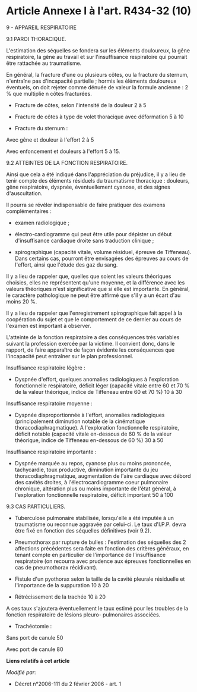 # Article Annexe I à l'art. R434-32 (10)

9 - APPAREIL RESPIRATOIRE 

9.1 PAROI THORACIQUE. 

L'estimation des séquelles se fondera sur les éléments douloureux, la gêne respiratoire, la gêne au travail et sur
l'insuffisance respiratoire qui pourrait être rattachée au traumatisme.

En général, la fracture d'une ou plusieurs côtes, ou la fracture du sternum, n'entraîne pas d'incapacité partielle ; hormis
les éléments douloureux éventuels, on doit rejeter comme dénuée de valeur la formule ancienne : 2 % que multiplie n côtes
fracturées.

- Fracture de côtes, selon l'intensité de la douleur 2 à 5 

- Fracture de côtes à type de volet thoracique avec déformation 5 à 10 

- Fracture du sternum :

Avec gêne et douleur à l'effort 2 à 5 

Avec enfoncement et douleurs à l'effort 5 à 15.

9.2 ATTEINTES DE LA FONCTION RESPIRATOIRE. 

Ainsi que cela a été indiqué dans l'appréciation du préjudice, il y a lieu de tenir compte des éléments résiduels du
traumatisme thoracique : douleurs, gêne respiratoire, dyspnée, éventuellement cyanose, et des signes d'auscultation. 

Il pourra se révéler indispensable de faire pratiquer des examens complémentaires : 

- examen radiologique ; 

- électro-cardiogramme qui peut être utile pour dépister un début d'insuffisance cardiaque droite sans traduction clinique ; 

- spirographique (capacité vitale, volume résiduel, épreuve de Tiffeneau). Dans certains cas, pourront être envisagées des
épreuves au cours de l'effort, ainsi que l'étude des gaz du sang. 

Il y a lieu de rappeler que, quelles que soient les valeurs théoriques choisies, elles ne représentent qu'une moyenne, et la
différence avec les valeurs théoriques n'est significative que si elle est importante. En général, le caractère pathologique
ne peut être affirmé que s'il y a un écart d'au moins 20 %. 

Il y a lieu de rappeler que l'enregistrement spirographique fait appel à la coopération du sujet et que le comportement de ce
dernier au cours de l'examen est important à observer. 

L'atteinte de la fonction respiratoire a des conséquences très variables suivant la profession exercée par la victime. Il
convient donc, dans le rapport, de faire apparaître de façon évidente les conséquences que l'incapacité peut entraîner sur le
plan professionnel. 

Insuffisance respiratoire légère : 

- Dyspnée d'effort, quelques anomalies radiologiques à l'exploration fonctionnelle respiratoire, déficit léger (capacité
vitale entre 60 et 70 % de la valeur théorique, indice de Tiffeneau entre 60 et 70 %) 10 à 30 

Insuffisance respiratoire moyenne : 

- Dyspnée disproportionnée à l'effort, anomalies radiologiques (principalement diminution notable de la cinématique
thoracodiaphragmatique). A l'exploration fonctionnelle respiratoire, déficit notable (capacité vitale en-dessous de 60 % de
la valeur théorique, indice de Tiffeneau en-dessous de 60 %) 30 à 50 

Insuffisance respiratoire importante : 

- Dyspnée marquée au repos, cyanose plus ou moins prononcée, tachycardie, toux productive, diminution importante du jeu
thoracodiaphragmatique, augmentation de l'aire cardiaque avec débord des cavités droites, à l'électrocardiogramme coeur
pulmonaire chronique, altération plus ou moins importante de l'état général, à l'exploration fonctionnelle respiratoire,
déficit important 50 à 100 

9.3 CAS PARTICULIERS. 

- Tuberculose pulmonaire stabilisée, lorsqu'elle a été imputée à un traumatisme ou reconnue aggravée par celui-ci. Le taux
d'I.P.P. devra être fixé en fonction des séquelles définitives (voir 9.2). 

- Pneumothorax par rupture de bulles : l'estimation des séquelles des 2 affections précédentes sera faite en fonction des
critères généraux, en tenant compte en particulier de l'importance de l'insuffisance respiratoire (on recourra avec prudence
aux épreuves fonctionnelles en cas de pneumothorax récidivant). 

- Fistule d'un pyothorax selon la taille de la cavité pleurale résiduelle et l'importance de la suppuration 10 à 20 

- Rétrécissement de la trachée 10 à 20 

A ces taux s'ajoutera éventuellement le taux estimé pour les troubles de la fonction respiratoire de lésions pleuro-
pulmonaires associées. 

- Trachéotomie : 

Sans port de canule 50 

Avec port de canule 80

**Liens relatifs à cet article**

_Modifié par_:

  - Décret n°2006-111 du 2 février 2006 - art. 1
